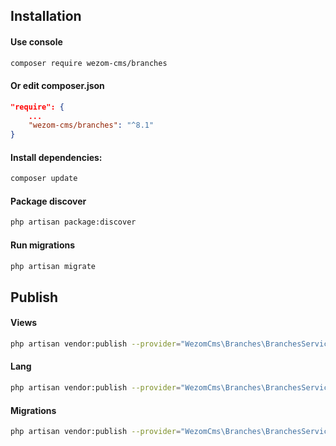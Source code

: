 ## Installation

#### Use console
```bash
composer require wezom-cms/branches
```
#### Or edit composer.json
```json
"require": {
    ...
    "wezom-cms/branches": "^8.1"
}
```
#### Install dependencies:
```bash
composer update
```
#### Package discover
```bash
php artisan package:discover
```
#### Run migrations
```bash
php artisan migrate
```

## Publish
#### Views
```bash
php artisan vendor:publish --provider="WezomCms\Branches\BranchesServiceProvider" --tag="views"
```
#### Lang
```bash
php artisan vendor:publish --provider="WezomCms\Branches\BranchesServiceProvider" --tag="lang"
```
#### Migrations
```bash
php artisan vendor:publish --provider="WezomCms\Branches\BranchesServiceProvider" --tag="migrations"
```
